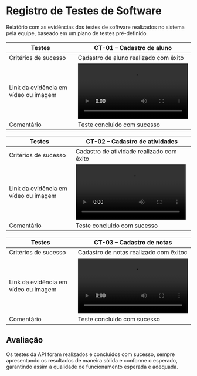 # Registro de Testes de Software

Relatório com as evidências dos testes de software realizados no sistema pela equipe, baseado em um plano de testes pré-definido.

|Testes      | CT-01 – Cadastro de aluno            | 
|------------------|-------------------------------|
| Critérios de sucesso | Cadastro de aluno realizado com êxito| 
|Link da evidência em vídeo ou imagem|<video src="videos/Cadastro%20aluno.mp4" controls title="Title"></video>| 
|Comentário |Teste concluido com sucesso| 

|Testes      |CT-02 – Cadastro de atividades        | 
|------------------|-------------------------------|
| Critérios de sucesso | Cadastro de atividade realizado com êxito| 
|Link da evidência em vídeo ou imagem|<video src="videos/Cadastro%20de%20atividades.mp4" controls title="Title"></video>| 
|Comentário |Teste concluido com sucesso| 

|Testes      |CT-03 – Cadastro de notas       | 
|------------------|-------------------------------|
| Critérios de sucesso | Cadastro de notas realizado com êxitoc| 
|Link da evidência em vídeo ou imagem|<video src="videos/Cadastro%20de%20notas.mp4" controls title="Title"></video>| 
|Comentário |Teste concluido com sucesso| 


## Avaliação

Os testes da API foram realizados e concluidos com sucesso, sempre apresentando os resultados de maneira sólida e conforme o esperado, garantindo assim a qualidade de funcionamento esperada e adequada.
